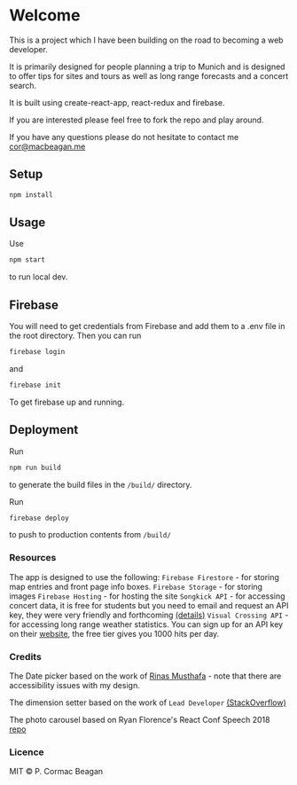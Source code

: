 # Welcome

This is a project which I have been building on the road to becoming a web developer.

It is primarily designed for people planning a trip to Munich and is designed to offer tips for sites and tours as well as long range forecasts and a concert search.

It is built using create-react-app, react-redux and firebase.

If you are interested please feel free to fork the repo and play around.

If you have any questions please do not hesitate to contact me cor@macbeagan.me

## Setup

```bash
npm install
```

## Usage

Use

```bash
npm start
```

to run local dev.

## Firebase

You will need to get credentials from Firebase and add them to a .env file in the root directory.
Then you can run

```bash
firebase login
```

and

```bash
firebase init
```

To get firebase up and running.

## Deployment

Run

```bash
npm run build
```

to generate the build files in the `/build/` directory.

Run

```bash
firebase deploy
```

to push to production contents from `/build/`

### Resources

The app is designed to use the following:
`Firebase Firestore` - for storing map entries and front page info boxes.
`Firebase Storage` - for storing images
`Firebase Hosting` - for hosting the site
`Songkick API` - for accessing concert data, it is free for students but you need to email and request an API key, they were very friendly and forthcoming [(details)](https://www.songkick.com/developer)
`Visual Crossing API` - for accessing long range weather statistics. You can sign up for an API key on their [website](https://www.visualcrossing.com/weather-api), the free tier gives you 1000 hits per day.

### Credits

The Date picker based on the work of [Rinas Musthafa](https://medium.com/swlh/build-a-date-picker-in-15mins-using-javascript-react-from-scratch-f6932c77db09) - note that there are accessibility issues with my design.

The dimension setter based on the work of `Lead Developer` [(StackOverflow)](https://stackoverflow.com/questions/19014250/rerender-view-on-browser-resize-with-react)

The photo carousel based on Ryan Florence's React Conf Speech 2018 [repo](https://github.com/ryanflorence/react-conf-2018)

### Licence

MIT © P. Cormac Beagan
